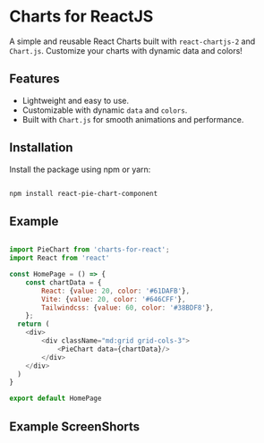 # Charts for ReactJS

A simple and reusable React Charts built with `react-chartjs-2` and `Chart.js`. Customize your charts with dynamic data and colors!

## Features

- Lightweight and easy to use.
- Customizable with dynamic `data` and `colors`.
- Built with `Chart.js` for smooth animations and performance.

## Installation

Install the package using npm or yarn:

```bash

npm install react-pie-chart-component

```

## Example

```js

import PieChart from 'charts-for-react';
import React from 'react'

const HomePage = () => {
    const chartData = {
        React: {value: 20, color: '#61DAFB'},
        Vite: {value: 20, color: '#646CFF'},
        Tailwindcss: {value: 60, color: '#38BDF8'},
    };
  return (
    <div>
        <div className="md:grid grid-cols-3">
            <PieChart data={chartData}/>
        </div>
    </div>
  )
}

export default HomePage

```


## Example ScreenShorts

<center>
    <img src=''>
</center>
